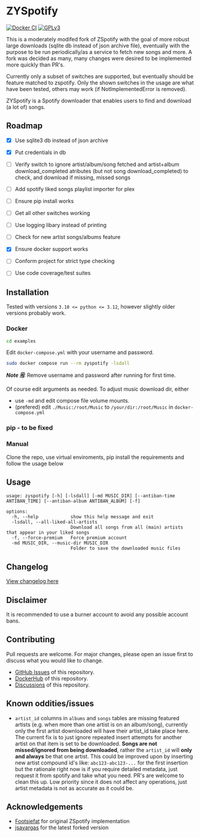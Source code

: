 # ZYSpotify

[![Docker CI](https://github.com/kaitallaoua/zyspotify/actions/workflows/docker-ci.yml/badge.svg)](https://github.com/kaitallaoua/zyspotify/actions/workflows/docker-ci.yml)
[![GPLv3](https://img.shields.io/github/license/jsavargas/zspotify)](https://opensource.org/license/gpl-3-0)

This is a moderately modifed fork of ZSpotify with the goal of more robust large downloads (sqlite db instead of json archive file), eventually with the purpose to be run periodically/as a service to fetch new songs and more. A fork was decided as many, many changes were desired to be implemented more quickly than PR's.

Currently only a subset of switches are supported, but eventually should be feature matched to zspotify. Only the shown switches in the usage are what have been tested, others may work (if NotImplementedError is removed).

ZYSpotify is a Spotify downloader that enables users to find and download (a lot of) songs.

## Roadmap

- [x] Use sqlite3 db instead of json archive
- [x] Put credentials in db
- [ ] Verify switch to ignore artist/album/song fetched and artist+album download_completed atributes (but not song download_completed) to check, and download if missing, missed songs
- [ ] Add spotify liked songs playlist importer for plex
- [ ] Ensure pip install works
- [ ] Get all other switches working
- [ ] Use logging libary instead of printing
- [ ] Check for new artist songs/albums feature
- [x] Ensure docker support works
- [ ] Conform project for strict type checking
- [ ] Use code coverage/test suites


## Installation
Tested with versions `3.10 <= python <= 3.12`, however slightly older versions probably work.
### Docker


```bash
cd examples
```

Edit `docker-compose.yml` with your username and password.

```bash
sudo docker compose run --rm zyspotify -lsdall
```

***Note 🗒️***: Remove username and password after running for first time.

Of course edit arguments as needed. To adjust music download dir, either
- use `-md` and edit compose file volume mounts.
- (prefered) edit `./Music:/root/Music` to `/your/dir:/root/Music` in `docker-compose.yml`



### pip - to be fixed


### Manual
Clone the repo, use virtual enviroments, pip install the requirements and follow the usage below

## Usage

```
usage: zyspotify [-h] [-lsdall] [-md MUSIC_DIR] [--antiban-time ANTIBAN_TIME] [--antiban-album ANTIBAN_ALBUM] [-f]

options:
  -h, --help            show this help message and exit
  -lsdall, --all-liked-all-artists
                        Download all songs from all (main) artists that appear in your liked songs
  -f, --force-premium   Force premium account
  -md MUSIC_DIR, --music-dir MUSIC_DIR
                        Folder to save the downloaded music files
```

## Changelog

[View changelog here](https://github.com/kaitallaoua/zyspotify/blob/master/CHANGELOG.md)

## Disclaimer

It is recommended to use a burner account to avoid any possible account bans.

## Contributing

Pull requests are welcome. For major changes, please open an issue first
to discuss what you would like to change.

- [GitHub Issues](https://github.com/kaitallaoua/zyspotify/issues) of this repository.
- [DockerHub](https://hub.docker.com/r/kaitallaoua/zyspotify) of this repository.
- [Discussions](https://github.com/kaitallaoua/zyspotify/discussions) of this repository.

## Known oddities/issues
- `artist_id` columns in `albums` and `songs` tables are missing featured artists (e.g. when more than one artist is on an album/song), currently only the first artist downloaded will have their artist_id take place here. The current fix is to just ignore repeated insert attempts for another artist on that item is set to be downloaded. **Songs are not missed/ignored from being downloaded**, rather the `artist_id` will **only and always** be that one artist. This could be improved upon by inserting new artist compound id's like: `abc123-abc123-...` for the first insertion but the rationale right now is if you require detailed metadata, just request it from spotify and take what you need. PR's are welcome to clean this up. Low priority since it does not affect any operations, just artist metadata is not as accurate as it could be.

## Acknowledgements

- [Footsiefat](https://github.com/Footsiefat) for original ZSpotify implementation
- [jsavargas](https://github.com/jsavargas/zspotify) for the latest forked version